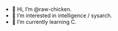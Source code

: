 - 👋 Hi, I’m @raw-chicken.
- 👀 I’m interested in intelligence / sysarch.
- 🌱 I’m currently learning C.
